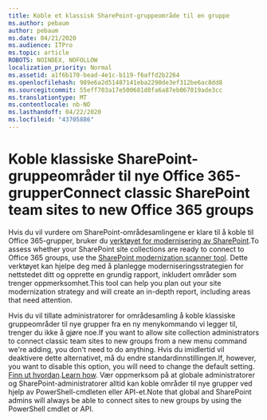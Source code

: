 ```yaml
---
title: Koble et klassisk SharePoint-gruppeområde til en gruppe
ms.author: pebaum
author: pebaum
ms.date: 04/21/2020
ms.audience: ITPro
ms.topic: article
ROBOTS: NOINDEX, NOFOLLOW
localization_priority: Normal
ms.assetid: a1f6b170-bead-4e1c-b119-f6affd2b2264
ms.openlocfilehash: 989e6a2d51487141eba2290de3ef312be6ac8dd8
ms.sourcegitcommit: 55eff703a17e500681d8fa6a87eb067019ade3cc
ms.translationtype: MT
ms.contentlocale: nb-NO
ms.lasthandoff: 04/22/2020
ms.locfileid: "43705886"
---
```

# <a name="connect-classic-sharepoint-team-sites-to-new-office-365-groups"></a><span data-ttu-id="d4e66-102">Koble klassiske SharePoint-gruppeområder til nye Office 365-grupper</span><span class="sxs-lookup"><span data-stu-id="d4e66-102">Connect classic SharePoint team sites to new Office 365 groups</span></span>

<span data-ttu-id="d4e66-103">Hvis du vil vurdere om SharePoint-områdesamlingene er klare til å koble til Office 365-grupper, bruker du [verktøyet for modernisering av SharePoint](https://go.microsoft.com/fwlink/?linkid=873066).</span><span class="sxs-lookup"><span data-stu-id="d4e66-103">To assess whether your SharePoint site collections are ready to connect to Office 365 groups, use the [SharePoint modernization scanner tool](https://go.microsoft.com/fwlink/?linkid=873066).</span></span> <span data-ttu-id="d4e66-104">Dette verktøyet kan hjelpe deg med å planlegge moderniseringsstrategien for nettstedet ditt og opprette en grundig rapport, inkludert områder som trenger oppmerksomhet.</span><span class="sxs-lookup"><span data-stu-id="d4e66-104">This tool can help you plan out your site modernization strategy and will create an in-depth report, including areas that need attention.</span></span>
  
<span data-ttu-id="d4e66-105">Hvis du vil tillate administratorer for områdesamling å koble klassiske gruppeområder til nye grupper fra en ny menykommando vi legger til, trenger du ikke å gjøre noe.</span><span class="sxs-lookup"><span data-stu-id="d4e66-105">If you want to allow site collection administrators to connect classic team sites to new groups from a new menu command we're adding, you don't need to do anything.</span></span> <span data-ttu-id="d4e66-106">Hvis du imidlertid vil deaktivere dette alternativet, må du endre standardinnstillingen.</span><span class="sxs-lookup"><span data-stu-id="d4e66-106">If, however, you want to disable this option, you will need to change the default setting.</span></span> <span data-ttu-id="d4e66-107">[Finn ut hvordan](https://go.microsoft.com/fwlink/?linkid=2004316).</span><span class="sxs-lookup"><span data-stu-id="d4e66-107">[Learn how](https://go.microsoft.com/fwlink/?linkid=2004316).</span></span> <span data-ttu-id="d4e66-108">Vær oppmerksom på at globale administratorer og SharePoint-administratorer alltid kan koble områder til nye grupper ved hjelp av PowerShell-cmdleten eller API-et.</span><span class="sxs-lookup"><span data-stu-id="d4e66-108">Note that global and SharePoint admins will always be able to connect sites to new groups by using the PowerShell cmdlet or API.</span></span>
  

